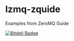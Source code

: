 lzmq-zquide
===========

Examples from ZeroMQ Guide


[![Bitdeli Badge](https://d2weczhvl823v0.cloudfront.net/moteus/lzmq-zguide/trend.png)](https://bitdeli.com/free "Bitdeli Badge")


